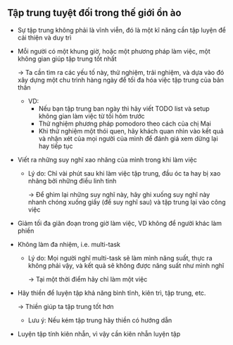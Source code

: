 ## Tập trung tuyệt đối trong thế giới ồn ào
* Sự tập trung không phải là vĩnh viễn, đó là một kĩ năng cần tập luyện để cải thiện và duy trì
* Mỗi người có một khung giờ, hoặc một phương pháp làm việc, một không gian giúp tập trung tốt nhất

    $\to$ Ta cần tìm ra các yếu tố này, thử nghiệm, trải nghiệm, và dựa vào đó xây dựng một chu trình hàng ngày để tối đa hóa việc tập trung của bản thân
    * VD: 
        * Nếu bạn tập trung ban ngày thì hãy viết TODO list và setup không gian làm việc từ tối hôm trước
        * Thử nghiệm phương pháp pomodoro theo cách của chị Mai
        * Khi thử nghiệm một thói quen, hãy khách quan nhìn vào kết quả và nhận xét của mọi người của mình để đánh giá xem dừng lại hay tiếp tục
* Viết ra những suy nghĩ xao nhãng của mình trong khi làm việc
    * Lý do: Chỉ vài phút sau khi làm việc tập trung, đầu óc ta hay bị xao nhãng bởi những điều linh tinh

        $\to$ Để ghìm lại những suy nghĩ này, hãy ghi xuống suy nghĩ này nhanh chóng xuống giấy (để suy nghĩ sau) và tập trung lại vào công việc
* Giảm tối đa giãn đoạn trong giờ làm việc, VD không để người khác làm phiền
* Không làm đa nhiệm, i.e. multi-task
    * Lý do: Mọi người nghĩ multi-task sẽ làm mình năng suất, thực ra không phải vậy, và kết quả sẽ không được năng suất như mình nghĩ

        $\to$ Tại một thời điểm hãy chỉ làm một việc
* Hãy thiền để luyện tập khả năng bình tĩnh, kiên trì, tập trung, etc.

    $\to$ Thiền giúp ta tập trung tốt hơn
    * Lưu ý: Nếu kém tập trung hãy thiền có hướng dẫn
* Luyện tập tính kiên nhẫn, vì vậy cần kiên nhẫn luyện tập